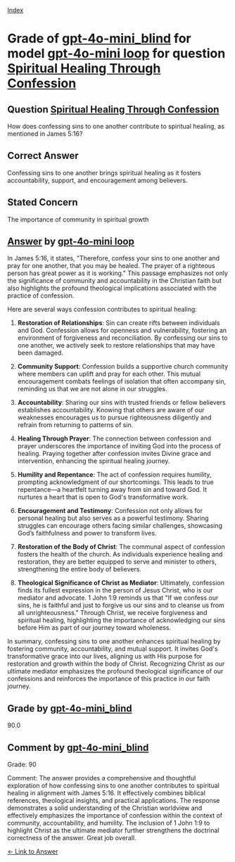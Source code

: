 
[Index](../../../../index.md)
# Grade of [gpt-4o-mini_blind](../../../grading_models/gpt-4o-mini_blind.md) for model [gpt-4o-mini loop](../../../answering_models/gpt-4o-mini_loop.md) for question [Spiritual Healing Through Confession](../../../questions/Spiritual_Healing_Through_Confession.md)

## Question [Spiritual Healing Through Confession](../../../questions/Spiritual_Healing_Through_Confession.md)
How does confessing sins to one another contribute to spiritual healing, as mentioned in James 5:16?

## Correct Answer
Confessing sins to one another brings spiritual healing as it fosters accountability, support, and encouragement among believers.

## Stated Concern
The importance of community in spiritual growth

## [Answer](../Spiritual_Healing_Through_Confession.md) by [gpt-4o-mini loop](../../../answering_models/gpt-4o-mini_loop.md)
In James 5:16, it states, "Therefore, confess your sins to one another and pray for one another, that you may be healed. The prayer of a righteous person has great power as it is working." This passage emphasizes not only the significance of community and accountability in the Christian faith but also highlights the profound theological implications associated with the practice of confession.

Here are several ways confession contributes to spiritual healing:

1. **Restoration of Relationships**: Sin can create rifts between individuals and God. Confession allows for openness and vulnerability, fostering an environment of forgiveness and reconciliation. By confessing our sins to one another, we actively seek to restore relationships that may have been damaged.

2. **Community Support**: Confession builds a supportive church community where members can uplift and pray for each other. This mutual encouragement combats feelings of isolation that often accompany sin, reminding us that we are not alone in our struggles.

3. **Accountability**: Sharing our sins with trusted friends or fellow believers establishes accountability. Knowing that others are aware of our weaknesses encourages us to pursue righteousness diligently and refrain from returning to patterns of sin.

4. **Healing Through Prayer**: The connection between confession and prayer underscores the importance of inviting God into the process of healing. Praying together after confession invites Divine grace and intervention, enhancing the spiritual healing journey.

5. **Humility and Repentance**: The act of confession requires humility, prompting acknowledgment of our shortcomings. This leads to true repentance—a heartfelt turning away from sin and toward God. It nurtures a heart that is open to God's transformative work.

6. **Encouragement and Testimony**: Confession not only allows for personal healing but also serves as a powerful testimony. Sharing struggles can encourage others facing similar challenges, showcasing God’s faithfulness and power to transform lives.

7. **Restoration of the Body of Christ**: The communal aspect of confession fosters the health of the church. As individuals experience healing and restoration, they are better equipped to serve and minister to others, strengthening the entire body of believers.

8. **Theological Significance of Christ as Mediator**: Ultimately, confession finds its fullest expression in the person of Jesus Christ, who is our mediator and advocate. 1 John 1:9 reminds us that "If we confess our sins, he is faithful and just to forgive us our sins and to cleanse us from all unrighteousness." Through Christ, we receive forgiveness and spiritual healing, highlighting the importance of acknowledging our sins before Him as part of our journey toward wholeness.

In summary, confessing sins to one another enhances spiritual healing by fostering community, accountability, and mutual support. It invites God's transformative grace into our lives, aligning us with His purpose for restoration and growth within the body of Christ. Recognizing Christ as our ultimate mediator emphasizes the profound theological significance of our confessions and reinforces the importance of this practice in our faith journey.

## Grade by [gpt-4o-mini_blind](../../../grading_models/gpt-4o-mini_blind.md)
90.0

## Comment by [gpt-4o-mini_blind](../../../grading_models/gpt-4o-mini_blind.md)
Grade: 90

Comment: The answer provides a comprehensive and thoughtful exploration of how confessing sins to one another contributes to spiritual healing in alignment with James 5:16. It effectively combines biblical references, theological insights, and practical applications. The response demonstrates a solid understanding of the Christian worldview and effectively emphasizes the importance of confession within the context of community, accountability, and humility. The inclusion of 1 John 1:9 to highlight Christ as the ultimate mediator further strengthens the doctrinal correctness of the answer. Great job overall.

[&lt;- Link to Answer](../Spiritual_Healing_Through_Confession.md)
